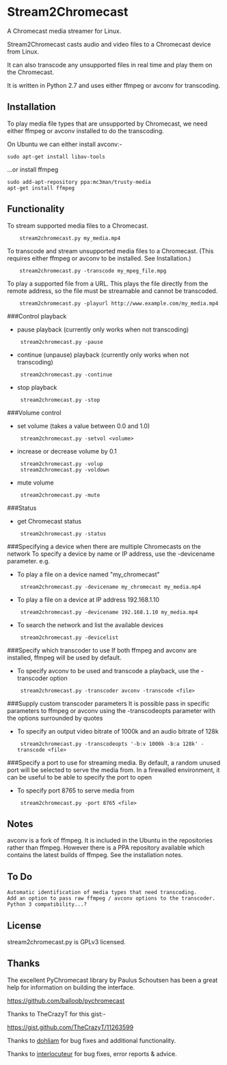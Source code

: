 Stream2Chromecast
=================

A Chromecast media streamer for Linux.

Stream2Chromecast casts audio and video files to a Chromecast device from Linux.

It can also transcode any unsupported files in real time and play them on the Chromecast.

It is written in Python 2.7 and uses either ffmpeg or avconv for transcoding.




Installation
------------
To play media file types that are unsupported by Chromecast, we need either ffmpeg or avconv installed to do the transcoding.

On Ubuntu we can either install avconv:-

    sudo apt-get install libav-tools
   
...or install ffmpeg

    sudo add-apt-repository ppa:mc3man/trusty-media
    apt-get install ffmpeg
   



Functionality
-------------
To stream supported media files to a Chromecast.

        stream2chromecast.py my_media.mp4


To transcode and stream unsupported media files to a Chromecast.
    (This requires either ffmpeg or avconv to be installed. See Installation.)

        stream2chromecast.py -transcode my_mpeg_file.mpg

To play a supported file from a URL.
    This plays the file directly from the remote address, so the file must be streamable and cannot be transcoded.

        stream2chromecast.py -playurl http://www.example.com/my_media.mp4


###Control playback

 - pause playback (currently only works when not transcoding)
   
        stream2chromecast.py -pause
       
 - continue (unpause) playback (currently only works when not transcoding)
   
        stream2chromecast.py -continue
       
 - stop playback
   
        stream2chromecast.py -stop  


###Volume control

 - set volume (takes a value between 0.0 and 1.0)

        stream2chromecast.py -setvol <volume>

 - increase or decrease volume by 0.1
 
        stream2chromecast.py -volup
        stream2chromecast.py -voldown
        
 - mute volume

        stream2chromecast.py -mute
        
        
          
###Status

 - get Chromecast status

        stream2chromecast.py -status
        
        
###Specifying a device when there are multiple Chromecasts on the network
To specify a device by name or IP address, use the -devicename parameter.
e.g.

 - To play a file on a device named "my_chromecast"
 
        stream2chromecast.py -devicename my_chromecast my_media.mp4

 - To play a file on a device at IP address 192.168.1.10
 
        stream2chromecast.py -devicename 192.168.1.10 my_media.mp4

 - To search the network and list the available devices
        
        stream2chromecast.py -devicelist


###Specify which transcoder to use
If both ffmpeg and avconv are installed, ffmpeg will be used by default. 

 - To specify avconv to be used and transcode a playback, use the -transcoder option

        stream2chromecast.py -transcoder avconv -transcode <file>
        

###Supply custom transcoder parameters
It is possible pass in specific parameters to ffmpeg or avconv using the -transcodeopts parameter with the options surrounded by quotes

 - To specify an output video bitrate of 1000k and an audio bitrate of 128k

        stream2chromecast.py -transcodeopts '-b:v 1000k -b:a 128k' -transcode <file>
        
            
###Specify a port to use for streaming media.
By default, a random unused port will be selected to serve the media from. In a firewalled environment, it can be useful to be able to specify the port to open

 - To specify port 8765 to serve media from
 
        stream2chromecast.py -port 8765 <file>


Notes
-----
avconv is a fork of ffmpeg. It is included in the Ubuntu in the repositories rather than ffmpeg. However there is a PPA repository available which contains the latest builds of ffmpeg. See the installation notes.


To Do
-----
    Automatic identification of media types that need transcoding.
    Add an option to pass raw ffmpeg / avconv options to the transcoder.
    Python 3 compatibility...?
    

License
-------
stream2chromecast.py is GPLv3 licensed.



Thanks
------
The excellent PyChromecast library by Paulus Schoutsen has been a great help for information on building the interface.

https://github.com/balloob/pychromecast


Thanks to TheCrazyT for this gist:-

https://gist.github.com/TheCrazyT/11263599


Thanks to [dohliam](https://github.com/dohliam) for bug fixes and additional functionality.

Thanks to [interlocuteur](https://github.com/interlocuteur) for bug fixes, error reports & advice.
